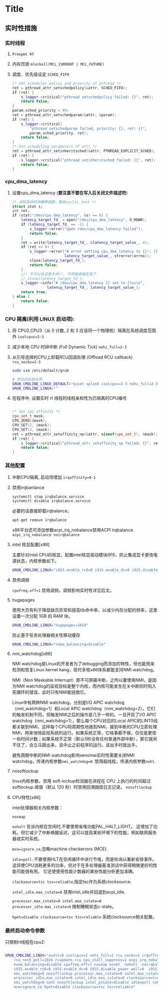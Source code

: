 # Title

## 实时性措施

### 实时线程

1. `Preepmt RT`
2. 内存页锁 `mlockall(MCL_CURRENT | MCL_FUTURE)`
3. 调度、优先级设定 `SCHED_FIFO`

    ```c++
    /* Set scheduler policy and priority of pthread */
    ret = pthread_attr_setschedpolicy(&attr, SCHED_FIFO);
    if (ret) {
        s_logger->critical("pthread setschedpolicy failed: {}", ret);
        return false;
    }
    param.sched_priority = 99;
    ret = pthread_attr_setschedparam(&attr, &param);
    if (ret) {
        s_logger->critical(
            "pthread setschedparam failed, priority: {}, ret: {}",
            param.sched_priority, ret);
        return false;
    }
    /* Use scheduling parameters of attr */
    ret = pthread_attr_setinheritsched(&attr, PTHREAD_EXPLICIT_SCHED);
    if (ret) {
        s_logger->critical("pthread setinheritsched failed: {}", ret);
        return false;
    }
    ```

### cpu_dma_latency

1. 设置cpu_dma_latency (**要注意不要在写入后关闭文件描述符**)

    ```c++
    /* 消除系统时钟偏移函数，取自cyclic_test */
    struct stat s;
    int ret;
    if (stat("/dev/cpu_dma_latency", &s) == 0) {
        latency_target_fd_ = open("/dev/cpu_dma_latency", O_RDWR);
        if (latency_target_fd_ == -1) {
            s_logger->error("open /dev/cpu_dma_latency failed");
            return false;
        }
        ret = write(latency_target_fd_, &latency_target_value_, 4);
        if (ret <= 0) {
            s_logger->error("# error setting cpu_dma_latency to {}!: {}\n",
                            latency_target_value_, strerror(errno));
            close(latency_target_fd_);
            return false;
        }
        //! 不可以在这里关闭!!, 不然就直接无效了
        // close(latency_target_fd_);
        s_logger->info("# /dev/cpu_dma_latency {} set to {}us\n",
                    latency_target_fd_, latency_target_value_);
        return true;
    } else {
        return false;
    }

    ```

### CPU 隔离(利用 LINUX 启动项):

1. 将 CPU2,CPU3（从 0 计数, 2 和 3 应该同一个物理核）隔离在系统调度范围外 `isolcpus=2-3`
2. 减少本地 CPU 时钟中断 (Full Dynamic Tick) `nohz_full=2-3`
3. 从引导选择的CPU上卸载RCU回调处理 (Offload RCU callback) `rcu_nocbs=2-3`

    ```bash
    sudo vim /etc/default/grub

    # 添加这些启动项
    GRUB_CMDLINE_LINUX_DEFAULT="quiet splash isolcpus=2-3 nohz_full=2-3 rcu_nocbs=2-3"
    GRUB_CMDLINE_LINUX=""
    ```

4. 在程序中, 设置实时 rt 线程的线程亲和性为已隔离的CPU编号

    ```c++

    /* Set cpu affinity */
    cpu_set_t mask;
    CPU_ZERO(&mask);
    CPU_SET(2, &mask);
    CPU_SET(3, &mask);
    ret = pthread_attr_setaffinity_np(&attr, sizeof(cpu_set_t), &mask);
    if (ret) {
        s_logger->critical("pthread_attr_setaffinity_np failed: {}", ret);
        return false;
    }

    ```



### 其他配置

1. 中断CPU隔离, 启动项增加 `irqaffinity=0-1`

2. 禁用irqbanlance

    ```bash
    systemctl stop irqbalance.service
    systemctl disable irqbalance.service
    ```

    必要的话直接卸载irqbalance。

    ```bash
    apt-get remove irqbalance
    ```

    x86平台还可添加参数acpi_irq_nobalance禁用ACPI irqbalance. `acpi_irq_nobalance noirqbalance`

3. intel 核显配置[x86]

    主要针对intel CPU的核显，配置intel核显驱动模块i915，防止集成显卡更改电源状态，内核参数如下。

    ```bash
    GRUB_CMDLINE_LINUX="i915.enable_rc6=0 i915.enable_dc=0 i915.disable_power_well=0  i915.enable_execlists=0 i915.powersave=0"
    ```

4. 禁用调频

    `cpufreq.off=1` 禁用调频，调频影响实时性详见后文。

5. hugepages

    使用大页有利于降低缺页异常和提高tlb命中率、以减少内存分配的频率，这里设置一次分配 1GB 的 RAM 块。
    ```bash
    GRUB_CMDLINE_LINUX="hugepages=1024"
    ```

    防止基于任务处理器相关性移动缓存
    ```bash
    GRUB_CMDLINE_LINUX="numa_balancing=disable"
    ```

6. nmi_watchdog[x86]

    NMI watchdog是Linux的开发者为了debugging而添加的特性，但也能用来检测和恢复Linux kernel hang，现代多核x86体系都能支持NMI watchdog。

    NMI（Non Maskable Interrupt）即不可屏蔽中断，之所以要使用NMI，是因为NMI watchdog的监视目标是整个内核，而内核可能发生在关中断同时陷入死循环的错误，此时只有NMI能拯救它。

    Linux中有两种NMI watchdog，分别是I/O APIC watchdog（nmi_watchdog=1）和Local APIC watchdog（nmi_watchdog=2）。它们的触发机制不同，但触发NMI之后的操作是几乎一样的。一旦开启了I/O APIC watchdog（nmi_watchdog=1），那么每个CPU对应的Local APIC的LINT0线都关联到NMI，这样每个CPU将周期性地接到NMI，接到中断的CPU立即处理NMI，用来悄悄监视系统的运行。如果系统正常，它啥事都不做，仅仅是更改 一些时间计数；如果系统不正常（默认5秒没有任何普通外部中断），那它就闲不住了，会立马跳出来，且中止之前程序的运行。该出手时就出手。

    避免周期中断的NMI watchdog影响xenomai实时性需要关闭NMI watchdog，传递内核参数`nmi_watchdog=0`.
    禁用超线程，传递内核参数`noht`.

7. nosoftlockup

    linux内核参数，禁用 soft-lockup检测器在进程在 CPU 上执行的时间超过 softlockup 阈值（默认 120 秒）时禁用回溯跟踪日志记录。 `nosoftlockup`

8. CPU特性[x86]

    intel处理器相关内核参数：

    `nosmap`

    `nohalt`
    告诉内核在空闲时,不要使用省电功能PAL_HALT_LIGHT。 这增加了功耗。但它减少了中断唤醒延迟，这可以提高某些环境下的性能，例如联网服务器或实时系统。

    `mce=ignore_ce`,忽略machine checkerrors (MCE).

    `idle=poll,`不要使用HLT在空闲循环中进行节电，而是轮询以重新安排事件。 这将使CPU消耗更多的功率，但对于在多处理器基准测试中获得稍微更好的性能可能很有用。 它还使使用性能计数器的某些性能分析更加准确。

    `clocksource=tsc tsc=reliable`,指定tsc作为系统clocksource.

    `intel_idle.max_cstate=0` 禁用intel_idle并回退到acpi_idle.

    `processor.max_cstate=0 intel.max_cstate=0 processor_idle.max_cstate=0` 限制睡眠状态c-state。

    `hpet=disable clocksource=tsc tsc=reliable` 系统clocksource相关配置。

### 最终启动命令参数

只限制rt线程在cpu2:

```bash

GRUB_CMDLINE_LINUX="audit=0 isolcpus=2 nohz_full=2 rcu_nocbs=2 irqaffinity=0,1 
    rcu_nocb_poll=1024 rcupdate.rcu_cpu_stall_suppress=1 acpi_irq_nobalance 
    numa_balancing=disable cpufreq.off=1 nosmap nosmt  nohalt  noirqbalance hugepages=1024  
    i915.enable_rc6=0 i915.enable_dc=0 i915.disable_power_well=0  i915.enable_execlists=0  
    nmi_watchdog=0 nosoftlockup processor.max_cstate=0 intel.max_cstate=0 
    processor_idle.max_cstate=0 intel_idle.max_cstate=0 clocksource=tsc tsc=reliable 
    nmi_watchdog=0 noht nosoftlockup intel_pstate=disable idle=poll nohalt nosmap  
    mce=ignore_ce hpet=disable clocksource=tsc tsc=reliable"

```